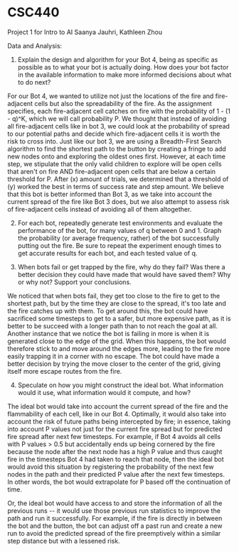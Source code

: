 # CSC440
Project 1 for Intro to AI
Saanya Jauhri, Kathleen Zhou

Data and Analysis: 
1) Explain the design and algorithm for your Bot 4, being as specific as possible as to what your bot is actually doing. How does your bot factor in the available information to make more informed decisions about what to do next?

For our Bot 4, we wanted to utilize not just the locations of the fire and fire-adjacent cells but also the spreadability of the fire. As the assignment specifies, each fire-adjacent cell catches on fire with the probability of 1 - (1 - q)^K, which we will call probability P. We thought that instead of avoiding all fire-adjacent cells like in bot 3, we could look at the probability of spread to our potential paths and decide which fire-adjacent cells it is worth the risk to cross into. Just like our bot 3, we are using a Breadth-First Search algorithm to find the shortest path to the button by creating a fringe to add new nodes onto and exploring the oldest ones first. However, at each time step, we stipulate that the only valid children to explore will be open cells that aren't on fire AND fire-adjacent open cells that are below a certain threshold for P. After (x) amount of trials, we determined that a threshold of (y) worked the best in terms of success rate and step amount. We believe that this bot is better informed than Bot 3, as we take into account the current spread of the fire like Bot 3 does, but we also attempt to assess risk of fire-adjacent cells instead of avoiding all of them altogether. 


2) For each bot, repeatedly generate test environments and evaluate the performance of the bot, for many values
of q between 0 and 1. Graph the probability (or average frequency, rather) of the bot successfully putting out
the fire. Be sure to repeat the experiment enough times to get accurate results for each bot, and each tested
value of q.



3) When bots fail or get trapped by the fire, why do they fail? Was there a better decision they could have made that would have saved them? Why or why not? Support your conclusions.

We noticed that when bots fail, they get too close to the fire to get to the shortest path, but by the time they are close to the spread, it's too late and the fire catches up with them. To get around this, the bot could have sacrificed some timesteps to get to a safer, but more expensive path, as it is better to be succeed with a longer path than to not reach the goal at all. Another instance that we notice the bot is failing in more is when it is generated close to the edge of the grid. When this happens, the bot would therefore stick to and move around the edges more, leading to the fire more easily trapping it in a corner with no escape. The bot could have made a better decision by trying the move closer to the center of the grid, giving itself more escape routes from the fire.


4) Speculate on how you might construct the ideal bot. What information would it use, what information would it compute, and how?

The ideal bot would take into account the current spread of the fire and the flammability of each cell, like in our Bot 4. Optimally, it would also take into account the risk of future paths being intercepted by fire; in essence, taking into account P values not just for the current fire spread but for predicted fire spread after next few timesteps. For example, if Bot 4 avoids all cells with P values > 0.5 but accidentally ends up being cornered by the fire because the node after the next node has a high P value and thus caught fire in the timesteps Bot 4 had taken to reach that node, then the ideal bot would avoid this situation by registering the probability of the next few nodes in the path and their predicted P value after the next few timesteps. In other words, the bot would extrapolate for P based off the continuation of time. 

Or, the ideal bot would have access to and store the information of all the previous runs -- it would use those previous run statistics to improve the path and run it successfully. For example, if the fire is directly in between the bot and the button, the bot can adjust off a past run and create a new run to avoid the predicted spread of the fire preemptively within a similar step distance but with a lessened risk.
